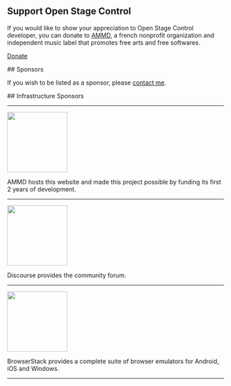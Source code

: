 ## Support Open Stage Control

If you would like to show your appreciation to Open Stage Control developer, you can donate to [AMMD](https://ammd.net/), a french nonprofit organization and independent music label that promotes free arts and free softwares.

<p><a class="btn btn-primary" href="https://www.helloasso.com/associations/ammd/formulaires/2/widget/en">Donate</a></p>

## Sponsors

If you wish to be listed as a sponsor, please [contact me](mailto:jean-emmanuel@ammd.net).

## Infrastructure Sponsors

----

<a href="https://ammd.net/" class="sp-logo">
    <img src="/img/sponsors/ammd.png" width="140px"/>
</a>

AMMD hosts this website and made this project possible by funding its first 2 years of development.

----

<a href="https://discourse.org/" class="sp-logo">
    <img src="/img/sponsors/discourse.png" width="140px"/>
</a>

Discourse provides the community forum.

----

<a href="https://browserstack.com/" class="sp-logo">
    <img src="/img/sponsors/browserstack.png" width="140px"/>
</a>

BrowserStack provides a complete suite of browser emulators for Android, iOS and Windows.

----
